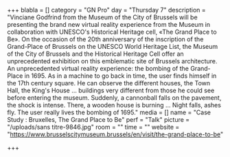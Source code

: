 +++
blabla = []
category = "GN Pro"
day = "Thursday 7"
description = "Vinciane Godfrind from the Museum of the City of Brussels will be presenting the brand new virtual reality experience from the Museum in collaboration with UNESCO's Historical Heritage cell, «The Grand Place to Be». On the occasion of the 20th anniversary of the inscription of the Grand-Place of Brussels on the UNESCO World Heritage List, the Museum of the City of Brussels and the Historical Heritage Cell offer an unprecedented exhibition on this emblematic site of Brussels architecture. An unprecedented virtual reality experience: the bombing of the Grand-Place in 1695. As in a machine to go back in time, the user finds himself in the 17th century square. He can observe the different houses, the Town Hall, the King's House ... buildings very different from those he could see before entering the museum. Suddenly, a cannonball falls on the pavement, the shock is intense. There, a wooden house is burning ... Night falls, ashes fly. The user really lives the bombing of 1695."
media = []
name = "Case Study : Bruxelles, The Grand Place to Be"
perf = "Talk"
picture = "/uploads/sans titre-9846.jpg"
room = ""
time = ""
website = "https://www.brusselscitymuseum.brussels/en/visit/the-grand-place-to-be"

+++
